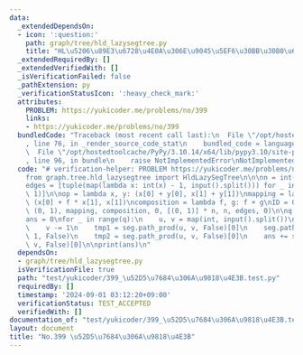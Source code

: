 ```yaml
---
data:
  _extendedDependsOn:
  - icon: ':question:'
    path: graph/tree/hld_lazysegtree.py
    title: "HL\u5206\u89E3\u6728\u4E0A\u306E\u9045\u5EF6\u30BB\u30B0\u6728"
  _extendedRequiredBy: []
  _extendedVerifiedWith: []
  _isVerificationFailed: false
  _pathExtension: py
  _verificationStatusIcon: ':heavy_check_mark:'
  attributes:
    PROBLEM: https://yukicoder.me/problems/no/399
    links:
    - https://yukicoder.me/problems/no/399
  bundledCode: "Traceback (most recent call last):\n  File \"/opt/hostedtoolcache/PyPy/3.10.14/x64/lib/pypy3.10/site-packages/onlinejudge_verify/documentation/build.py\"\
    , line 76, in _render_source_code_stat\n    bundled_code = language.bundle(\n\
    \  File \"/opt/hostedtoolcache/PyPy/3.10.14/x64/lib/pypy3.10/site-packages/onlinejudge_verify/languages/python.py\"\
    , line 96, in bundle\n    raise NotImplementedError\nNotImplementedError\n"
  code: "# verification-helper: PROBLEM https://yukicoder.me/problems/no/399\n\n\n\
    from graph.tree.hld_lazysegtree import HldLazySegTree\n\n\nn = int(input())\n\
    edges = [tuple(map(lambda x: int(x) - 1, input().split())) for _ in range(n -\
    \ 1)]\n\nop = lambda x, y: (x[0] + y[0], x[1] + y[1])\nmapping = lambda f, x:\
    \ (x[0] + f * x[1], x[1])\ncomposition = lambda f, g: f + g\nID = 0\nseg = HldLazySegTree(op,\
    \ (0, 1), mapping, composition, 0, [(0, 1)] * n, n, edges, 0)\n\nq = int(input())\n\
    ans = 0\nfor _ in range(q):\n    u, v = map(int, input().split())\n    u -= 1\n\
    \    v -= 1\n    tmp1 = seg.path_prod(u, v, False)[0]\n    seg.path_apply(u, v,\
    \ 1, False)\n    tmp2 = seg.path_prod(u, v, False)[0]\n    ans += seg.path_prod(u,\
    \ v, False)[0]\n\nprint(ans)\n"
  dependsOn:
  - graph/tree/hld_lazysegtree.py
  isVerificationFile: true
  path: "test/yukicoder/399_\u52D5\u7684\u306A\u9818\u4E3B.test.py"
  requiredBy: []
  timestamp: '2024-09-01 03:12:20+09:00'
  verificationStatus: TEST_ACCEPTED
  verifiedWith: []
documentation_of: "test/yukicoder/399_\u52D5\u7684\u306A\u9818\u4E3B.test.py"
layout: document
title: "No.399 \u52D5\u7684\u306A\u9818\u4E3B"
---
```

